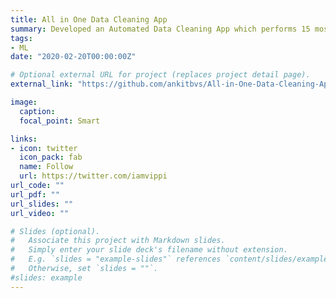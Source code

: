 ```yaml
---
title: All in One Data Cleaning App
summary: Developed an Automated Data Cleaning App which performs 15 most important data cleaning features i.e. handling missing values, correlation tests, statistical tests, balancing dataset using sampling techniques etc. It reduces the overall data cleaning time by nearly 30-40%. 
tags:
- ML
date: "2020-02-20T00:00:00Z"

# Optional external URL for project (replaces project detail page).
external_link: "https://github.com/ankitbvs/All-in-One-Data-Cleaning-App"

image:
  caption: 
  focal_point: Smart

links:
- icon: twitter
  icon_pack: fab
  name: Follow
  url: https://twitter.com/iamvippi
url_code: ""
url_pdf: ""
url_slides: ""
url_video: ""

# Slides (optional).
#   Associate this project with Markdown slides.
#   Simply enter your slide deck's filename without extension.
#   E.g. `slides = "example-slides"` references `content/slides/example-slides.md`.
#   Otherwise, set `slides = ""`.
#slides: example
---
```


